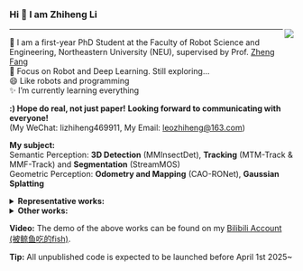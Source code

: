### Hi 👋 I am Zhiheng Li

<img align="right" src="https://github-readme-stats.vercel.app/api?username=LeoZhiheng&show_icons=true&icon_color=CE1D2D&text_color=718096&bg_color=ffffff&hide_title=true" /> 

---
🌱 I am a first-year PhD Student at the Faculty of Robot Science and Engineering, Northeastern University (NEU), supervised by Prof. [Zheng Fang](http://faculty.neu.edu.cn/fangzheng/zh_CN/index/55328/list/index.htm)        
🤔 Focus on Robot and Deep Learning. Still exploring...    
😄 Like robots and programming  
✨ I’m currently learning everything 

**:) Hope do real, not just paper!**
**Looking forward to communicating with everyone!**          
(My WeChat: lizhiheng469911, My Email: leozhiheng@163.com)

**My subject:**      
Semantic Perception: **3D Detection** (MMInsectDet), **Tracking** (MTM-Track & MMF-Track) and **Segmentation** (StreamMOS)          
Geometric Perception: **Odometry and Mapping** (CAO-RONet), **Gaussian Splatting**        

<details>
  <summary><strong>Representative works:</strong></summary>       

1. **Zhiheng Li**, Yubo Cui, Ningyuan Huang, Chenglin Pang, Zheng Fang*. CAO-RONet: A Robust 4D Radar Odometry with Exploring More Information from Low-Quality Points. IEEE International Conference on Robotics and Automation (ICRA), 2025. [[Paper](https://arxiv.org/abs/2503.01438)] [[Code](https://github.com/NEU-REAL/CAO-RONet)]

2. **Zhiheng Li**, Yubo Cui, Jiexi Zhong, Zheng Fang*. StreamMOS: Streaming Moving Object Segmentation with Multi-View Perception and Dual-Span Memory. IEEE Robotics and Automation Letters (RA-L), 2024. [[Paper](https://arxiv.org/abs/2407.17905)] [[Vedio](https://www.bilibili.com/video/BV1Wy421B77X/?spm_id_from=333.999.0.0)] [[Code](https://github.com/NEU-REAL/StreamMOS)]
   
3. **Zhiheng Li**, Yubo Cui, Zheng Fang*. Intersection is also needed: A Novel LiDAR-based Intersection Dataset and Detection Method. IEEE Transactions on Intelligent Transportation Systems (T-ITS), 2024. [[Paper](https://ieeexplore.ieee.org/document/10417722)] [[Vedio](https://www.bilibili.com/video/BV1LX4y1s7E6/?spm_id_from=333.999.0.0&vd_source=fa42d88ec19eff6dbea9dd604c15f925)]

4. **Zhiheng Li**, Yubo Cui, Yu Lin, and Zheng Fang*. MMF-Track: Multi-modal Multi-level Fusion for 3D Single Object Tracking. IEEE Transactions on Intelligent Vehicles (TIV), 2023. [[Paper](https://arxiv.org/abs/2305.06794)] [[Vedio](https://www.bilibili.com/video/BV14m4y1e7CP/?spm_id_from=333.999.0.0&vd_source=fa42d88ec19eff6dbea9dd604c15f925)]

5. **Zhiheng Li**, Yu Lin, Yubo Cui, Shuo Li, Zheng Fang*. Motion-to-Matching: A Mixed Paradigm for 3D Single Object Tracking. IEEE Robotics and Automation Letters (RA-L), 2023. [[Paper](https://arxiv.org/abs/2308.11875v1?utm_source=tldrai)] [[Code](https://github.com/LeoZhiheng/MTM-Tracker/tree/main)] [[Vedio](https://www.bilibili.com/video/BV1KX4y1j76B/?spm_id_from=333.999.0.0)]
</details>

<details>
  <summary><strong>Other works:</strong></summary>          

6. Pu Xu, Haoming Liu, **Zhiheng Li**, Zhaoqiang Bai, Zheng Fang*. Target-aware Viewpoint Generation for Active Robotic Exploration in Unknown Environments. IEEE International Conference on Robotics and Automation (ICRA), 2025.

7. Yubo Cui, Zhikang Zhou, Xiaoqing Ye, Xiao Tan, **Zhiheng Li**, Zheng Fang*. Coupling and Decoupling: Towards Temporal Feedback for 3D Object Detection. IEEE Transactions on Multimedia (TMM), 2025.

8. Yubo Cui, **Zhiheng Li**, Jiaqiang Wang, Zheng Fang*. LOMA: Language-assisted Semantic Occupancy Network via Triplane Mamba. Association for the Advancement of Artificial Intelligence (AAAI), 2025. [[Paper](https://arxiv.org/abs/2412.08388)]

9. Jiexi Zhong, **Zhiheng Li**, Yubo Cui, Zheng Fang*. 4D-CS: Exploiting Cluster Prior for 4D Spatio-Temporal LiDAR Semantic Segmentation. IEEE Robotics and Automation Letters (RA-L), 2024. [[Paper](https://ieeexplore.ieee.org/document/10777056)]

10. Yu Lin, **Zhiheng Li**, Yubo Cui, Zheng Fang*. SeqTrack3D: Exploring Sequence Information for Robust 3D Point Cloud Tracking. IEEE International Conference on Robotics and Automation (ICRA), 2024, **Best Paper Finalist**. [[Paper](https://arxiv.org/abs/2402.16249)] [[Code](https://github.com/NEU-REAL/SeqTrack3d.git)]

11. Yubo Cui, Zheng Fang*, **Zhiheng Li**, Shuo Li, Yu Lin. HyGFNet: Hybrid Geometry-Flow Learning Network for 3D Single Object Tracking. IEEE Transactions on Intelligent Vehicles (TIV), 2024. [[Paper](https://ieeexplore.ieee.org/document/10440506)]

12. Shuo Li, Yubo Cui, **Zhiheng Li**, Zheng Fang*. FlowTrack: Point-level Flow Network for 3D Single Object Tracking. IEEE International Conference on Intelligent Robots and Systems (IROS), 2024. [[Paper](https://arxiv.org/abs/2407.01959v1)]
   
13. Yubo Cui, **Zhiheng Li**, Zheng Fang*. STTracker: Spatio-Temporal Tracker for 3D Single Object Tracking. IEEE Robotics and Automation Letters (RA-L), 2023. [[Paper](https://arxiv.org/abs/2306.17440)]

14. Yubo Cui, Jiayao Shan, Zuoxu Gu, **Zhiheng Li**, Zheng Fang*. Exploiting More Information in Sparse Point Cloud for 3D Single Object Tracking. IEEE Robotics and Automation Letters (RA-L), 2022. [[Paper](https://arxiv.org/abs/2210.00519)] [[Code](https://github.com/3bobo/smat)]
</details>

**Video:**
The demo of the above works can be found on my [Bilibili Account (被鲸鱼吃的fish)](https://space.bilibili.com/362738095?spm_id_from=333.999.0.0).

**Tip:** All unpublished code is expected to be launched before April 1st 2025~

<!--
**LeoZhiheng/LeoZhiheng** is a ✨ _special_ ✨ repository because its `README.md` (this file) appears on your GitHub profile.

Here are some ideas to get you started:

- 🔭 I’m currently working on ...
- 🌱 I’m currently learning ...
- 👯 I’m looking to collaborate on ...
- 🤔 I’m looking for help with ...
- 💬 Ask me about ...
- 📫 How to reach me: ...
- 😄 Pronouns: ...
- ⚡ Fun fact: ...
-->
